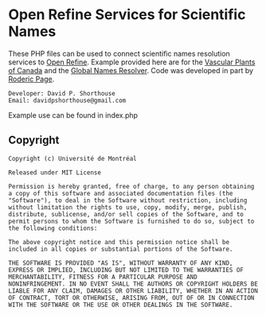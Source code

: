 Open Refine Services for Scientific Names
==========================================

These PHP files can be used to connect scientific names resolution services to [Open Refine](http://openrefine.org).
Example provided here are for the [Vascular Plants of Canada](http://data.canadensys.net/vascan/) and the [Global Names Resolver](http://resolver.globalnames.org).
Code was developed in part by [Roderic Page](https://github.com/rdmpage/phyloinformatics).

    Developer: David P. Shorthouse
    Email: davidpshorthouse@gmail.com

Example use can be found in index.php

Copyright
---------

    Copyright (c) Université de Montréal

    Released under MIT License

    Permission is hereby granted, free of charge, to any person obtaining
    a copy of this software and associated documentation files (the
    "Software"), to deal in the Software without restriction, including
    without limitation the rights to use, copy, modify, merge, publish,
    distribute, sublicense, and/or sell copies of the Software, and to
    permit persons to whom the Software is furnished to do so, subject to
    the following conditions:

    The above copyright notice and this permission notice shall be
    included in all copies or substantial portions of the Software.

    THE SOFTWARE IS PROVIDED "AS IS", WITHOUT WARRANTY OF ANY KIND,
    EXPRESS OR IMPLIED, INCLUDING BUT NOT LIMITED TO THE WARRANTIES OF
    MERCHANTABILITY, FITNESS FOR A PARTICULAR PURPOSE AND
    NONINFRINGEMENT. IN NO EVENT SHALL THE AUTHORS OR COPYRIGHT HOLDERS BE
    LIABLE FOR ANY CLAIM, DAMAGES OR OTHER LIABILITY, WHETHER IN AN ACTION
    OF CONTRACT, TORT OR OTHERWISE, ARISING FROM, OUT OF OR IN CONNECTION
    WITH THE SOFTWARE OR THE USE OR OTHER DEALINGS IN THE SOFTWARE.
